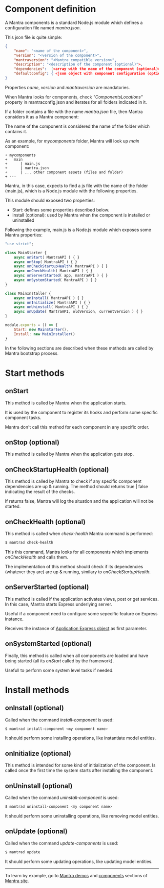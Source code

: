 # Component definition

A Mantra components is a standard Node.js module which defines a configuration file named *mantra.json*.

This json file is quite simple:

```json
{
    "name": "<name of the component>",
    "version": "<version of the component>",
    "mantraversion": "<Mantra compatible version>",
    "description": "<description of the component (optional)">,
    "dependencies":  [<array with the name of the component (optional)>],
    "defaultconfig": { <json object with component configuration (optional)> }
}
```

Properties *name*, *version* and *mantraversion* are mandatories.

When Mantra looks for components, check *"ComponentsLocations"* property in mantraconfig.json and iterates for all folders indicated in it.

If a folder contains a file with the name *mantra.json* file, then Mantra considers it as a Mantra component:

The name of the component is considered the name of the folder which contains it.

As an example, for *mycomponents* folder, Mantra will look up *main* component:

```
+ mycomponents
+   main
+      | main.js
+      | mantra.json
+      | ... other component assets (files and folder)
+ ---
```

Mantra, in this case, expects to find a js file with the name of the folder (main.js), which is a Node.js module with the following properties.

This module should exposed two properties:
* Start: defines some properties described below.
* Install (optional): used by Mantra when the component is installed or uninstalled
  
Following the example, main.js is a Node.js module which exposes some Mantra properties:

```js mantra.js file
"use strict";

class MainStarter {
    async onStart( MantraAPI ) { }
    async onStop( MantraAPI ) { }
    async onCheckStartupHealth( MantraAPI ) { }
    async onCheckHealth( MantraAPI ) { }
    async onServerStarted( app, mantraAPI ) { }
    async onSystemStarted( MantraAPI ) { }
}

class MainInstaller {
    async onInstall( MantraAPI ) { }
    async onInitialize( MantraAPI ) { }
    async onUninstall( MantraAPI ) { }
    async onUpdate( MantraAPI, oldVersion, currentVersion ) { }
}

module.exports = () => {
    Start: new MainStarter(),
    Install: new MainInstaller()
}
```

In the following sections are described when these methods are called by Mantra bootstrap process.

# Start methods
## onStart
This method is called by Mantra when the application starts.

It is used by the component to register its hooks and perform some specific component tasks.

Mantra don't call this method for each component in any specific order.

## onStop (optional)

This method is called by Mantra when the application gets stop.

## onCheckStartupHealth (optional)

This method is called by Mantra to check if any specific component dependencies are up & running. The method should returns true | false indicating the result of the checks.

If returns false, Mantra will log the situation and the application will not be started.

## onCheckHealth (optional)

This method is called when *check-health* Mantra command is performed:

```bash
$ mantrad check-health
```

This this command, Mantra looks for all components which implements *onCheckHealth* and calls them.

The implementation of this method should check if its dependencies (whatever they are) are up & running, similary to *onCheckStartupHealth*.

## onServerStarted (optional)

This method is called if the application activates views, post or get services. In this case, Mantra starts Express underlying server.

Useful if a component need to configure some sepecific feature on Express instance.

Receives the instance of [Application Express object](https://expressjs.com/es/4x/api.html#app) as first parameter.

## onSystemStarted (optional)

Finally, this method is called when all components are loaded and have being started (all its *onStart* called by the framework).

Usefull to perform some system level tasks if needed.


# Install methods
## onInstall (optional)

Called when the command *install-component* is used:

```bash
$ mantrad install-component <my component name>
```

It should perform some installing operations, like instantiate model entities.

## onInitialize (optional) 

This method is intended for some kind of initialization of the component. Is called once the first time the system starts after installing the component.

## onUninstall (optional)

Called when the command *uninstall-component* is used:

```bash
$ mantrad uninstall-component <my component name>
```

It should perform some uninstalling operations, like removing model entities.

## onUpdate (optional)

Called when the command *update-components* is used:

```bash
$ mantrad update
```

It should perform some updating operations, like updating model entities.

***
To learn by example, go to [Mantra demos](https://www.mantrajs.com/mantrademos/showall) and [components](https://www.mantrajs.com/marketplacecomponent/components) sections of [Mantra site](https://www.mantrajs.com).